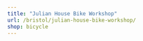 ```yaml
---
title: "Julian House Bike Workshop"
url: /bristol/julian-house-bike-workshop/
shop: bicycle
---
```

